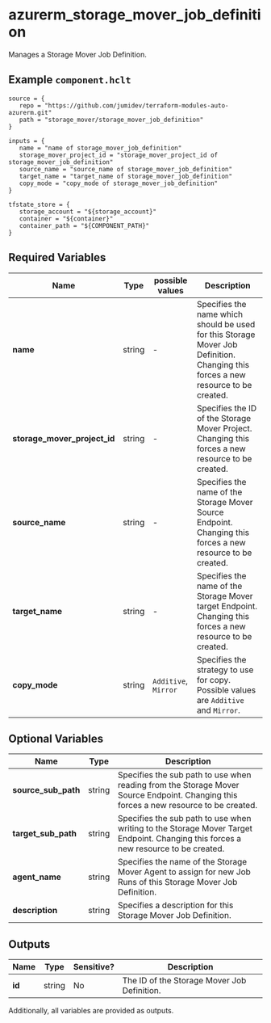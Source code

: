 # azurerm_storage_mover_job_definition

Manages a Storage Mover Job Definition.

## Example `component.hclt`

```hcl
source = {
   repo = "https://github.com/jumidev/terraform-modules-auto-azurerm.git" 
   path = "storage_mover/storage_mover_job_definition" 
}

inputs = {
   name = "name of storage_mover_job_definition" 
   storage_mover_project_id = "storage_mover_project_id of storage_mover_job_definition" 
   source_name = "source_name of storage_mover_job_definition" 
   target_name = "target_name of storage_mover_job_definition" 
   copy_mode = "copy_mode of storage_mover_job_definition" 
}

tfstate_store = {
   storage_account = "${storage_account}" 
   container = "${container}" 
   container_path = "${COMPONENT_PATH}" 
}

```

## Required Variables

| Name | Type |  possible values |  Description |
| ---- | --------- |  ----------- | ----------- |
| **name** | string |  -  |  Specifies the name which should be used for this Storage Mover Job Definition. Changing this forces a new resource to be created. | 
| **storage_mover_project_id** | string |  -  |  Specifies the ID of the Storage Mover Project. Changing this forces a new resource to be created. | 
| **source_name** | string |  -  |  Specifies the name of the Storage Mover Source Endpoint. Changing this forces a new resource to be created. | 
| **target_name** | string |  -  |  Specifies the name of the Storage Mover target Endpoint. Changing this forces a new resource to be created. | 
| **copy_mode** | string |  `Additive`, `Mirror`  |  Specifies the strategy to use for copy. Possible values are `Additive` and `Mirror`. | 

## Optional Variables

| Name | Type |  Description |
| ---- | --------- |  ----------- |
| **source_sub_path** | string |  Specifies the sub path to use when reading from the Storage Mover Source Endpoint. Changing this forces a new resource to be created. | 
| **target_sub_path** | string |  Specifies the sub path to use when writing to the Storage Mover Target Endpoint. Changing this forces a new resource to be created. | 
| **agent_name** | string |  Specifies the name of the Storage Mover Agent to assign for new Job Runs of this Storage Mover Job Definition. | 
| **description** | string |  Specifies a description for this Storage Mover Job Definition. | 



## Outputs

| Name | Type | Sensitive? | Description |
| ---- | ---- | --------- | --------- |
| **id** | string | No  | The ID of the Storage Mover Job Definition. | 

Additionally, all variables are provided as outputs.
